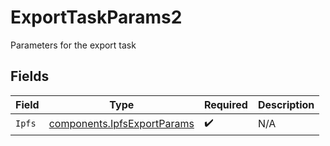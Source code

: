 # ExportTaskParams2

Parameters for the export task


## Fields

| Field                                                                      | Type                                                                       | Required                                                                   | Description                                                                |
| -------------------------------------------------------------------------- | -------------------------------------------------------------------------- | -------------------------------------------------------------------------- | -------------------------------------------------------------------------- |
| `Ipfs`                                                                     | [components.IpfsExportParams](../../models/components/ipfsexportparams.md) | :heavy_check_mark:                                                         | N/A                                                                        |